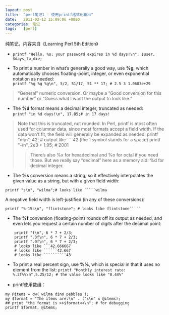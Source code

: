 ```yaml
---
layout: post
title:  "perl笔记1 - 使用printf格式化输出"
date:   2011-02-12 15:09:06 +0800
categories: 笔记
tags:   [perl]
---
```

纯笔记，内容来自《Learning Perl 5th Edition》

- `printf "Hello, %s; your password expires in %d days!\n", $user, $days_to_die;`

- To print a number in what’s generally a good way, use **%g**, which automatically chooses
floating-point, integer, or even exponential notation as needed:    
`printf "%g %g %g\n", 5/2, 51/17, 51 ** 17; # 2.5 3 1.0683e+29`

>“General” numeric conversion. Or maybe a “Good conversion for this number” or “Guess what I want the
output to look like.”

- The **%d** format means a decimal integer, truncated as needed:   
`printf "in %d days!\n", 17.85;# in 17 days!`

>Note that this is truncated, not rounded.
In Perl, printf is most often used for columnar data, since most formats accept a field
width. If the data won’t fit, the field will generally be expanded as needed:
printf "m\n", 42; # output like \`\`\`\`42 (the ` symbol stands for a space)
printf "-\n", 2e3 + 1.95; # 2001
>>There’s also %x for hexadecimal and %o for octal if you need those. But we really say “decimal” here as a
memory aid: %d for decimal integer.

- The **%s** conversion means a string, so it effectively interpolates the given value as a string,
but with a given field width:
<pre><code>printf "s\n", "wilma";# looks like `````wilma 
</code></pre>          
A negative field width is left-justified (in any of these conversions):             
<pre><code>printf "%-15s\n", "flintstone"; # looks like flintstone`````</code></pre>  

 - The **%f** conversion (floating-point) rounds off its output as needed, and even lets you
request a certain number of digits after the decimal point:
<pre><code>    printf "f\n", 6 * 7 + 2/3;
    printf ".3f\n", 6 * 7 + 2/3;
    printf ".0f\n", 6 * 7 + 2/3;
    # looks like ```42.666667
    # looks like ``````42.667
    # looks like ``````````43
</code></pre>  
- To print a real percent sign, use **%%**, which is special in that it uses no element from the
list:
`printf "Monthly interest rate: %.2f%%\n",5.25/12; # the value looks like "0.44%"`

- printf使用数组：       
<pre><code>my @items = qw( wilma dino pebbles );              
my $format = "The items are:\n" . ("s\n" x @items);              
## print "the format is >>$format<<\n"; # for debugging                
printf $format, @items;
</code></pre>
